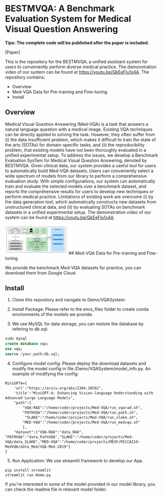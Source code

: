 # BESTMVQA: A Benchmark Evaluation System for Medical Visual Question Answering

**Tips: The complete  code will be published after the paper is included.**

[Paper]

This is the repository for the BESTMVQA, a unified assistant system for users to conveniently perform diverse medical practice. The demonstration video of our system can be found at https://youtu.be/QkEeFlu1x4A. The repository contains:

- Overview
- Med-VQA Data for Pre-training and Fine-tuning
- Install

## Overview

Medical Visual Question Answering (Med-VQA) is a task that answers a natural language question with a medical image. Existing VQA techniques can be directly applied to solving the task. However, they often suffer from (i) the data insufficient problem, which makes it difficult to train the state of the arts (SOTAs) for domain-specific tasks, and (ii) the reproducibility problem, that existing models have not been thoroughly evaluated in a unified experimental setup. To address the issues, we develop a Benchmark Evaluation SysTem for Medical Visual Question Answering, denoted by BESTMVQA. Given clinical data, our system provides a useful tool for users to automatically build Med-VQA datasets. Users can conveniently select a wide spectrum of models from our library to perform a comprehensive evaluation study. With simple configurations, our system can automatically train and evaluate the selected models over a benchmark dataset, and reports the comprehensive results for users to develop new techniques or perform medical practice. Limitations of existing work are overcome (i) by the data generation tool, which automatically constructs new datasets from unstructured clinical data, and (ii) by evaluating SOTAs on benchmark datasets in a unified experimental setup. The demonstration video of our system can be found at https://youtu.be/QkEeFlu1x4A.

<img src="/overview.png" alt="Overview" style="zoom:20%;" />
## Med-VQA Data for Pre-training and Fine-tuning

We provide the benchmark Med-VQA datasets for practice, you can download them from Google Cloud.

## Install

1. Clone this repository and navigate to Demo/VQASystem:

2. Install Package:  Please refer to the envs_files folder to create conda environments of the models we provide. 

3. We use MySQL for data storage,  you can restore the database by refering to db.sql:

```sql
sudo mysql
create database vqa;
use vqa;
source /your_path/db.sql;
```

4. Configure model config: Please deploy the download datasets and modify the model config in file /Demo/VQASystem/model_info.py. An example of modifying the config:

```
MiniGPT4={
    'url':"https://arxiv.org/abs/2304.10592",
    'title':"MiniGPT-4: Enhancing Vision-language Understanding with Advanced Large Language Models",
    "path":{
        "VQA-RAD":"/home/coder/projects/Med-VQA/run_vqarad.sh",
        "PATHVQA":"/home/coder/projects/Med-VQA/run_path.sh",
         "SLAKE":"/home/coder/projects/Med-VQA/run_slake.sh",
        "MED-VQA":"/home/coder/projects/Med-VQA/run_medvqa.sh"
        },
    "dataset":{"VQA-RAD":"data_RAD", "PATHVQA":"data_PathVQA","SLAKE":"/home/coder/projects/Med-VQA/data_SLAKE","MED-VQA":"/home/coder/projects/MEVF/MICCAI19-MedVQA/data_Med/VQA-Med-2019"}
}
```

5. Run Application: We use streamlit framework to develop our App.

```
pip install streamlit
streamlit run Home.py
```

If you're interested in some of the model provided in our model library, you can check the readme file in relevant model folder.







